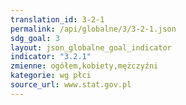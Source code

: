 ```yaml
---
translation_id: 3-2-1
permalink: /api/globalne/3/3-2-1.json
sdg_goal: 3
layout: json_globalne_goal_indicator
indicator: "3.2.1"
zmienne: ogółem,kobiety,mężczyźni
kategorie: wg płci
source_url: www.stat.gov.pl
---
```


